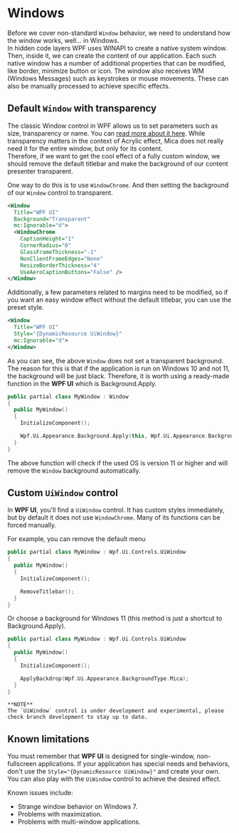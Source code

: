 # Windows
Before we cover non-standard `Window` behavior, we need to understand how the window works, well... in Windows.  
In hidden code layers WPF uses WINAPI to create a native system window. Then, inside it, we can create the content of our application. Each such native window has a number of additional properties that can be modified, like border, minimize button or icon. The window also receives WM (Windows Messages) such as keystrokes or mouse movements. These can also be manually processed to achieve specific effects.

## Default `Window` with transparency
The classic Window control in WPF allows us to set parameters such as size, transparency or name. You can [read more about it here](https://docs.microsoft.com/en-us/dotnet/api/system.windows.window). While transparency matters in the context of Acrylic effect, Mica does not really need it for the entire window, but only for its content.  
Therefore, if we want to get the cool effect of a fully custom window, we should remove the default titlebar and make the background of our content presenter transparent.

One way to do this is to use `WindowChrome`. And then setting the background of our `Window` control to transparent.
```xml
<Window
  Title="WPF UI"
  Background="Transparent"
  mc:Ignorable="d">
  <WindowChrome
    CaptionHeight="1"
    CornerRadius="0"
    GlassFrameThickness="-1"
    NonClientFrameEdges="None"
    ResizeBorderThickness="4"
    UseAeroCaptionButtons="False" />
</Window>
```
Additionally, a few parameters related to margins need to be modified, so if you want an easy window effect without the default titlebar, you can use the preset style.
```xml
<Window
  Title="WPF UI"
  Style="{DynamicResource UiWindow}"
  mc:Ignorable="d">
</Window>
```
As you can see, the above `Window` does not set a transparent background. The reason for this is that if the application is run on Windows 10 and not 11, the background will be just black. Therefore, it is worth using a ready-made function in the **WPF UI** which is Background.Apply.
```cpp
public partial class MyWindow : Window
{
  public MyWindow()
  {
    InitializeComponent();

    Wpf.Ui.Appearance.Background.Apply(this, Wpf.Ui.Appearance.BackgroundType.Mica);
  }
}
```
The above function will check if the used OS is version 11 or higher and will remove the `Window` background automatically.

## Custom `UiWindow` control
In **WPF UI**, you'll find a `UiWindow` control. It has custom styles immediately, but by default it does not use `WindowChrome`. Many of its functions can be forced manually.

For example, you can remove the default menu
```cpp
public partial class MyWindow : Wpf.Ui.Controls.UiWindow
{
  public MyWindow()
  {
    InitializeComponent();

    RemoveTitlebar();
  }
}
```

Or choose a background for Windows 11 (this method is just a shortcut to Background.Apply).
```cpp
public partial class MyWindow : Wpf.Ui.Controls.UiWindow
{
  public MyWindow()
  {
    InitializeComponent();

    ApplyBackdrop(Wpf.Ui.Appearance.BackgroundType.Mica);
  }
}
```

~~~
**NOTE** 
The `UiWindow` control is under development and experimental, please check branch development to stay up to date.
~~~

## Known limitations
You must remember that **WPF UI** is designed for single-window, non-fullscreen applications. If your application has special needs and behaviors, don't use the `Style="{DynamicResource UiWindow}"` and create your own. You can also play with the `UiWindow` control to achieve the desired effect.

Known issues include:
 - Strange window behavior on Windows 7.
 - Problems with maximization.
 - Problems with multi-window applications.